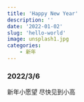 ```yaml
---
title: 'Happy New Year'
description: ''
date: '2022-01-02'
slug: 'hello-world'
image: unsplash1.jpg
categories: 
    - 新年
---
```


### 2022/3/6
新年小愿望 尽快见到小高